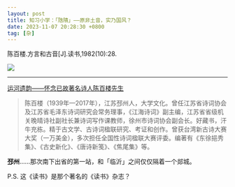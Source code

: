 ```yaml
---
layout: post
title: 知习小学：「虺隤」——原非土音，实乃国风？
date: 2023-11-07 20:28:30 +0800
tag: [杂]
---
```


陈百楼.方言和古音\[J].读书,1982(10):28.

![](/styles/images/huitui.avif)

***

[运河遗韵——怀念已故著名诗人陈百楼先生](https://www.pzwhjy.com/archives/20185)

>  陈百楼（1939年—2017年），江苏邳州人，大学文化。曾任江苏省诗词协会及江苏省毛泽东诗词研究会常务理事，《江海诗词》副主编，江苏省省级机关晚晴诗社副社长兼诗词写作课教师，徐州市诗词协会副会长。好藏书，汗牛充栋。精于古文学、古诗词楹联研究、考证和创作。曾获台湾新古诗大赛大奖（一万美金），多次担任全国性诗词楹联大赛评委。编著有《东徐挹秀集》、《古史新化》、《唐诗新笺》、《焦尾集》等。

**邳州**……那次南下出省的第一站，和「临沂」之间仅仅隔着一个郯城。

P.S. 这《读书》是那个著名的《读书》杂志？

